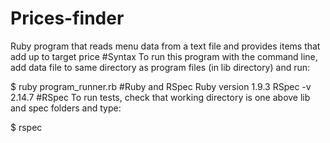 # Prices-finder
Ruby program that reads menu data from a text file and provides items that add up to target price
#Syntax 
To run this program with the command line, add data file to same directory as program files (in lib directory) and run:

$ ruby program_runner.rb <nameofdatafile>
#Ruby and RSpec 
Ruby version 1.9.3
RSpec -v 2.14.7
#RSpec
To run tests, check that working directory is one above lib and spec folders and type:

$ rspec 
